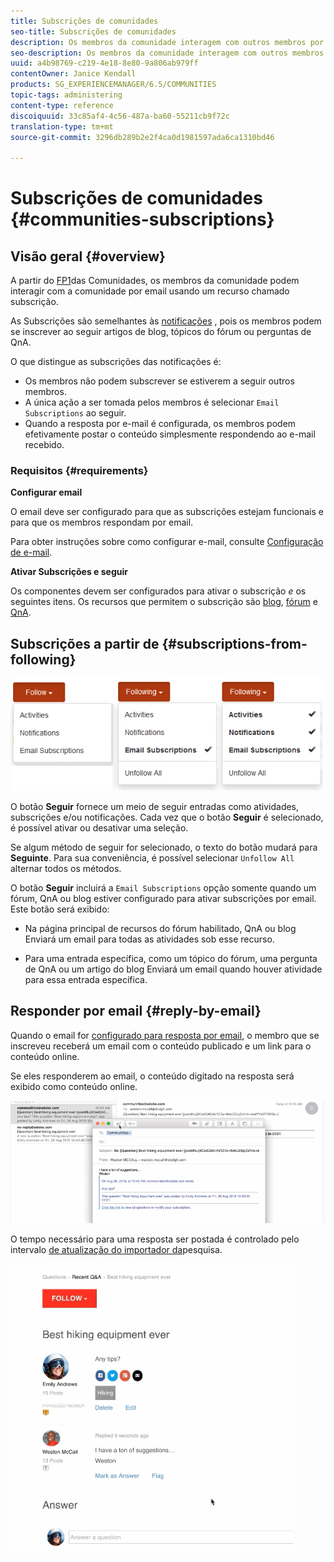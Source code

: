 ```yaml
---
title: Subscrições de comunidades
seo-title: Subscrições de comunidades
description: Os membros da comunidade interagem com outros membros por email
seo-description: Os membros da comunidade interagem com outros membros por email
uuid: a4b98769-c219-4e18-8e80-9a806ab979ff
contentOwner: Janice Kendall
products: SG_EXPERIENCEMANAGER/6.5/COMMUNITIES
topic-tags: administering
content-type: reference
discoiquuid: 33c85af4-4c56-487a-ba60-55211cb9f72c
translation-type: tm+mt
source-git-commit: 3296db289b2e2f4ca0d1981597ada6ca1310bd46

---
```



# Subscrições de comunidades {#communities-subscriptions}

## Visão geral {#overview}

A partir do [FP1](deploy-communities.md#latestfeaturepack)das Comunidades, os membros da comunidade podem interagir com a comunidade por email usando um recurso chamado subscrição.

As Subscrições são semelhantes às [notificações](notifications.md) , pois os membros podem se inscrever ao seguir artigos de blog, tópicos do fórum ou perguntas de QnA.

O que distingue as subscrições das notificações é:

* Os membros não podem subscrever se estiverem a seguir outros membros.
* A única ação a ser tomada pelos membros é selecionar `Email Subscriptions` ao seguir.
* Quando a resposta por e-mail é configurada, os membros podem efetivamente postar o conteúdo simplesmente respondendo ao e-mail recebido.

### Requisitos {#requirements}

**Configurar email**

O email deve ser configurado para que as subscrições estejam funcionais e para que os membros respondam por email.

Para obter instruções sobre como configurar e-mail, consulte [Configuração de e-mail](email.md).

**Ativar Subscrições e seguir**

Os componentes devem ser configurados para ativar o subscrição *e* os seguintes itens. Os recursos que permitem o subscrição são [blog](blog-feature.md), [fórum](forum.md) e [QnA](working-with-qna.md).

## Subscrições a partir de {#subscriptions-from-following}

![chlimage_1-5](assets/chlimage_1-5.png)

O botão **Seguir** fornece um meio de seguir entradas como atividades, subscrições e/ou notificações. Cada vez que o botão **Seguir** é selecionado, é possível ativar ou desativar uma seleção.

Se algum método de seguir for selecionado, o texto do botão mudará para **Seguinte**. Para sua conveniência, é possível selecionar `Unfollow All` alternar todos os métodos.

O botão **Seguir** incluirá a `Email Subscriptions` opção somente quando um fórum, QnA ou blog estiver configurado para ativar subscrições por email. Este botão será exibido:

* Na página principal de recursos do fórum habilitado, QnA ou blog Enviará um email para todas as atividades sob esse recurso.

* Para uma entrada específica, como um tópico do fórum, uma pergunta de QnA ou um artigo do blog Enviará um email quando houver atividade para essa entrada específica.

## Responder por email {#reply-by-email}

Quando o email for [configurado para resposta por email](email.md#configure-polling-importer), o membro que se inscreveu receberá um email com o conteúdo publicado e um link para o conteúdo online.

Se eles responderem ao email, o conteúdo digitado na resposta será exibido como conteúdo online.

![chlimage_1-6](assets/chlimage_1-6.png)

O tempo necessário para uma resposta ser postada é controlado pelo intervalo [de atualização do importador da](email.md#configure-polling-importer)pesquisa.

![chlimage_1-7](assets/chlimage_1-7.png)

